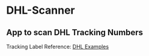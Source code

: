 # DHL-Scanner
App to scan DHL Tracking Numbers
--------------------------------------------------
Tracking Label Reference: [DHL Examples](https://www.mydhli.com/de-en/home/tracking/id-labels.html)
